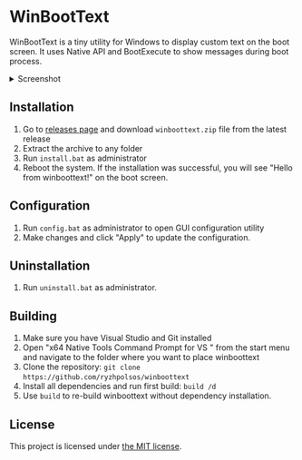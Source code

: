 # WinBootText
WinBootText is a tiny utility for Windows to display custom text on the boot screen. It uses Native API and BootExecute to show messages during boot process.

<details>
  <summary>Screenshot</summary>

  ![Screenshot](https://raw.githubusercontent.com/ryzhpolsos/winboottext/refs/heads/main/winboottext.png)

</details>

## Installation
1. Go to [releases page](https://github.com/ryzhpolsos/winboottext/releases) and download `winboottext.zip` file from the latest release
2. Extract the archive to any folder
3. Run `install.bat` as administrator
4. Reboot the system. If the installation was successful, you will see "Hello from winboottext!" on the boot screen.

## Configuration
1. Run `config.bat` as administrator to open GUI configuration utility
2. Make changes and click "Apply" to update the configuration.

## Uninstallation
1. Run `uninstall.bat` as administrator.

## Building
1. Make sure you have Visual Studio and Git installed
2. Open "x64 Native Tools Command Prompt for VS <version>" from the start menu and navigate to the folder where you want to place winboottext
3. Clone the repository: `git clone https://github.com/ryzhpolsos/winboottext`
4. Install all dependencies and run first build: `build /d`
5. Use `build` to re-build winboottext without dependency installation.

## License
This project is licensed under [the MIT license](https://github.com/ryzhpolsos/winboottext/blob/main/LICENSE).
